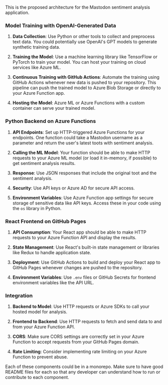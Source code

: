 This is the proposed architecture for the Mastodon sentiment analysis application. 

### Model Training with OpenAI-Generated Data

1. **Data Collection**: Use Python or other tools to collect and preprocess text data. You could potentially use OpenAI's GPT models to generate synthetic training data.

2. **Training the Model**: Use a machine learning library like TensorFlow or PyTorch to train your model. You can host your training on cloud services like Azure ML.

3. **Continuous Training with GitHub Actions**: Automate the training using GitHub Actions whenever new data is pushed to your repository. This pipeline can push the trained model to Azure Blob Storage or directly to your Azure Function app.

4. **Hosting the Model**: Azure ML or Azure Functions with a custom container can serve your trained model.

### Python Backend on Azure Functions

1. **API Endpoints**: Set up HTTP-triggered Azure Functions for your endpoints. One function could take a Mastodon username as a parameter and return the user's latest toots with sentiment analysis.

2. **Calling the ML Model**: Your function should be able to make HTTP requests to your Azure ML model (or load it in-memory, if possible) to get sentiment analysis results.

3. **Response**: Use JSON responses that include the original toot and the sentiment analysis.

4. **Security**: Use API keys or Azure AD for secure API access.

5. **Environment Variables**: Use Azure Function app settings for secure storage of sensitive data like API keys. Access these in your code using the `os` library in Python.

### React Frontend on GitHub Pages

1. **API Consumption**: Your React app should be able to make HTTP requests to your Azure Function API and display the results.

2. **State Management**: Use React's built-in state management or libraries like Redux to handle application state.

3. **Deployment**: Use GitHub Actions to build and deploy your React app to GitHub Pages whenever changes are pushed to the repository.

4. **Environment Variables**: Use `.env` files or GitHub Secrets for frontend environment variables like the API URL.

### Integration

1. **Backend to Model**: Use HTTP requests or Azure SDKs to call your hosted model for analysis.
  
2. **Frontend to Backend**: Use HTTP requests to fetch and send data to and from your Azure Function API.

3. **CORS**: Make sure CORS settings are correctly set in your Azure Function to accept requests from your GitHub Pages domain.

4. **Rate Limiting**: Consider implementing rate limiting on your Azure Function to prevent abuse.

Each of these components could be in a monorepo. Make sure to have good README files for each so that any developer can understand how to run or contribute to each component.

